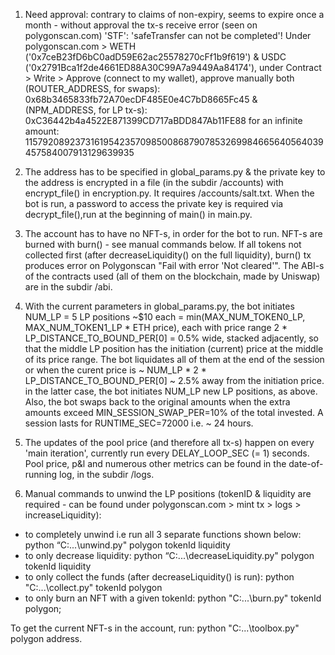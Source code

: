 1. Need approval: contrary to claims of non-expiry, seems to expire once a month - without approval the tx-s receive error (seen on polygonscan.com) 'STF': 'safeTransfer can not be completed'! Under polygonscan.com > WETH ('0x7ceB23fD6bC0adD59E62ac25578270cFf1b9f619') & USDC ('0x2791Bca1f2de4661ED88A30C99A7a9449Aa84174'), under Contract > Write > Approve (connect to my wallet), approve manually both (ROUTER_ADDRESS, for swaps): 0x68b3465833fb72A70ecDF485E0e4C7bD8665Fc45 & (NPM_ADDRESS, for LP tx-s): 0xC36442b4a4522E871399CD717aBDD847Ab11FE88 for an infinite amount: 115792089237316195423570985008687907853269984665640564039457584007913129639935
  
2. The address has to be specified in global_params.py & the private key to the address is encrypted in a file (in the subdir /accounts) with encrypt_file() in encryption.py. It requires /accounts/salt.txt. When the bot is run, a password to access the private key is required via decrypt_file(),run at the beginning of main() in main.py.
  
3. The account has to have no NFT-s, in order for the bot to run. NFT-s are burned with burn() - see manual commands below. If all tokens not collected first (after decreaseLiquidity() on the full liquidity), burn() tx produces error on Polygonscan "Fail with error 'Not cleared'". The ABI-s of the contracts used (all of them on the blockchain, made by Uniswap) are in the subdir /abi.

 
4.  With the current parameters in global_params.py, the bot initiates NUM_LP = 5 LP positions ~$10 each = min(MAX_NUM_TOKEN0_LP, MAX_NUM_TOKEN1_LP * ETH price), each with price range 2 * LP_DISTANCE_TO_BOUND_PER[0] = 0.5% wide, stacked adjacently, so that the middle LP position has the initiation (current) price at the middle of its price range. The bot liquidates all of them at the end of the session or when the curent price is ~ NUM_LP * 2 * LP_DISTANCE_TO_BOUND_PER[0] ~ 2.5% away from the initiation price. in the latter case, the bot initiates NUM_LP new LP positions, as above. Also, the bot swaps back to the original amounts when the extra amounts exceed MIN_SESSION_SWAP_PER=10% of the total invested. A session lasts for RUNTIME_SEC=72000 i.e. ~ 24 hours. 
    
5. The updates of the pool price (and therefore all tx-s) happen on every 'main iteration', currently run every DELAY_LOOP_SEC (= 1) seconds. Pool price, p&l and numerous other metrics can be found in the date-of-running log, in the subdir /logs.
 
6. Manual commands to unwind the LP positions (tokenID & liquidity are required - can be found under polygonscan.com > mint tx > logs > increaseLiquidity):
  - to completely unwind i.e run all 3 separate functions shown below: python “C:\...\unwind.py" polygon tokenId liquidity
  - to only decrease liquidity: python “C:\...\decreaseLiquidity.py" polygon tokenId liquidity
  - to only collect the funds (after decreaseLiquidity() is run): python "C:\...\collect.py" tokenId polygon
  - to only burn an NFT with a given tokenId: python "C:\...\burn.py" tokenId polygon;

  To get the current NFT-s in the account, run: python "C:\...\toolbox.py" polygon address.
